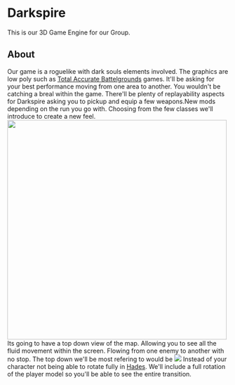 # Darkspire 
This is our 3D Game Engine for our Group.

## About

Our game is a roguelike with dark souls elements involved. The graphics are low poly such as [Total Accurate Battelgrounds](https://www.google.com/search?client=opera-gx&hs=1oH&sca_esv=83baeecfea64ff8d&sxsrf=ADLYWILtO-cVCopZaaGVwWsV8KQPM91lxg:1728564400915&q=totally+accurate+battle+simulator&udm=2&fbs=AEQNm0Aa4sjWe7Rqy32pFwRj0UkWd8nbOJfsBGGB5IQQO6L3J7pRxUp2pI1mXV9fBsfh39KRvAkf_RbLmqO8b2Na6CPIBLMA2-hsroqVtXn5etlxxwf68tQxJ2N2uG9qHFf3SeDUe-Q9UTbzyXHp_UgmMIZPJedoOQbXjnExXFviOh_YBSq89Os&sa=X&ved=2ahUKEwiJ5NmY7IOJAxWZVkEAHaGFEScQtKgLegQIDxAB&biw=2087&bih=1031&dpr=0.9#vhid=c-hMFUeF6N2RpM&vssid=mosaic) games. It'll be asking for your best performance moving from one area to another. You wouldn't be catching a breal within the game. There'll be plenty of replayability aspects for Darkspire asking you to pickup and equip a few weapons.New mods depending on the run you go with. Choosing from the few classes we'll introduce to create a new feel. <br />
<img src="https://i.kinja-img.com/image/upload/c_fit,q_60,w_1315/ha2xqcsworijykieo3bh.jpg" width="500"> <br />
Its going to have a top down view of the map. Allowing you to see all the fluid movement within the screen. Flowing from one enemy to another with no stop. The top down we'll be most refering to would be <img src= "https://oyster.ignimgs.com/mediawiki/apis.ign.com/hades/2/26/20200917104133_1.jpg?width=640"> Instead of your character not being able to rotate fully in [Hades](https://store.steampowered.com/app/1145360/Hades/). We'll include a full rotation of the player model so you'll be able to see the entire transition.
